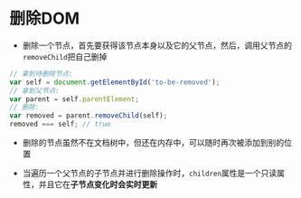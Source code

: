 # 删除DOM

* 删除一个节点，首先要获得该节点本身以及它的父节点，然后，调用父节点的`removeChild`把自己删掉
```JavaScript
// 拿到待删除节点:
var self = document.getElementById('to-be-removed');
// 拿到父节点:
var parent = self.parentElement;
// 删除:
var removed = parent.removeChild(self);
removed === self; // true
```

* 删除的节点虽然不在文档树中，但还在内存中，可以随时再次被添加到别的位置

* 当遍历一个父节点的子节点并进行删除操作时，`children`属性是一个只读属性，并且它在**子节点变化时会实时更新**